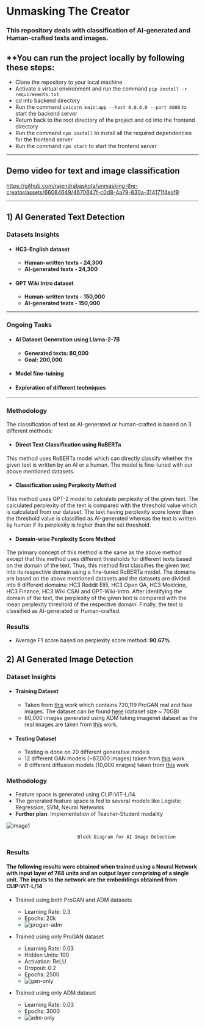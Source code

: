 # **Unmasking The Creator**
### This repository deals with classification of AI-generated and Human-crafted texts and images.

## **You can run the project locally by following these steps:
   * Clone the repository to your local machine
   * Activate a virtual environment and run the command `pip install -r requirements.txt`
   * cd into backend directory
   * Run the command `uvicorn main:app --host 0.0.0.0 --port 8000` to start the backend server
   * Return back to the root directory of the project and cd into the frontend directory
   * Run the command `npm install` to install all the required dependencies for the frontend server
   * Run the command `npm start` to start the frontend server

---
## **Demo video for text and image classification**
https://github.com/rajendrabaskota/unmasking-the-creator/assets/66084649/4670647f-c0d8-4a79-830a-314171f4eaf9

---
## **1) AI Generated Text Detection**
### **Datasets Insights**
* #### **HC3-English dataset**
    * **Human-written texts - 24,300**
    * **AI-generated texts - 24,300**

* #### **GPT Wiki Intro dataset**
    * **Human-written texts - 150,000**
    * **AI-generated texts - 150,000**
---

### **Ongoing Tasks**
* #### **AI Dataset Generation using Llama-2-7B**
    * **Generated texts: 80,000**
    * **Goal: 200,000**
* #### **Model fine-tuining**
* #### **Exploration of different techniques**
---

### **Methodology**
The classification of text as AI-generated or human-crafted is based on 3 different methods:

* #### **Direct Text Classification using RoBERTa**
This method uses RoBERTa model which can directly classify whether the given text is written by an AI or a human. The model is fine-tuned with our above mentioned datasets.

* #### **Classification using Perplexity Method**
This method uses GPT-2 model to calculate perplexity of the given text. The calculated perplexity of the text is compared with the threshold value which is calculated from our dataset. The text having perplexity score lower than the threshold value is classified as AI-generated whereas the text is written by human if its perplexity is higher than the set threshold.

* #### **Domain-wise Perplexity Score Method**
The primary concept of this method is the same as the above method except that this method uses different thresholds for different texts based on the domain of the text. Thus, this method first classifies the given text into its respective domain using a fine-tuned RoBERTa model. The domains are based on the above mentioned datasets and the datasets are divided into 6 different domains: HC3 Reddit Eli5, HC3 Open QA, HC3 Medicine, HC3 Finance, HC3 Wiki CSAI and GPT-Wiki-Intro. After identifying the domain of the text, the perplexity of the given text is compared with the mean perplexity threshold of the respective domain. Finally, the text is classified as AI-generated or Human-crafted.

### **Results**
* Average F1 score based on perplexity score method: **90.67%**


## **2) AI Generated Image Detection**
### **Dataset Insights**
* #### **Training Dataset**
    * Taken from [this](https://arxiv.org/abs/1912.11035) work which contains 720,119 ProGAN real and fake images. The dataset can be found [here](https://drive.google.com/file/d/1iVNBV0glknyTYGA9bCxT_d0CVTOgGcKh/view) (dataset size ~ 70GB)
    * 80,000 images generated using ADM taking imagenet dataset as the real images are taken from [this](https://github.com/ZhendongWang6/DIRE) work.

* #### **Testing Dataset**
    * Testing is done on 20 different generative models
    * 12 different GAN models (~87,000 images) taken from [this](https://arxiv.org/abs/1912.11035) work
    * 8 different diffusion models (10,000 images) taken from [this](https://github.com/Yuheng-Li/UniversalFakeDetect) work
 
### **Methodology**
* Feature space is generated using CLIP:ViT-L/14
* The generated feature space is fed to several models like Logistic Regression, SVM, Neural Networks
* **Further plan**: Implementation of Teacher-Student modality

![image1](https://github.com/rajendrabaskota/unmasking-the-creator/assets/66084649/9cbe46db-03e0-4ca9-a54d-ef00338e3b68)

                              Block Diagram for AI Image Detection

### **Results**
#### The following results were obtained when trained using a Neural Network with input layer of 768 units and an output layer comprising of a single unit. The inputs to the network are the embeddings obtained from CLIP:ViT-L/14
* Trained using both ProGAN and ADM datasets
   * Learning Rate: 0.3
   * Epochs: 20k
   * 
     ![progan-adm](https://github.com/rajendrabaskota/unmasking-the-creator/assets/66084649/67193485-d03d-4629-9d35-8da62b89f163)

* Trained using only ProGAN dataset
   * Learning Rate: 0.03
   * Hidden Units: 100
   * Activation: ReLU
   * Dropout: 0.2
   * Epochs: 2500
   * 
     ![gan-only](https://github.com/rajendrabaskota/unmasking-the-creator/assets/66084649/5f365844-5444-41b0-b807-ba21c10c3f9c)

* Trained using only ADM dataset
   * Learning Rate: 0.03
   * Epochs: 3000
   *
     ![adm-only](https://github.com/rajendrabaskota/unmasking-the-creator/assets/66084649/278733e3-abc7-4c2e-98b5-92d0010d98fc)





